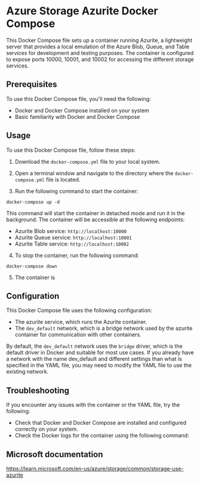 # Azure Storage Azurite Docker Compose

This Docker Compose file sets up a container running Azurite, a lightweight server that provides a local emulation of the Azure Blob, Queue, and Table services for development and testing purposes. The container is configured to expose ports 10000, 10001, and 10002 for accessing the different storage services.

## Prerequisites

To use this Docker Compose file, you'll need the following:

- Docker and Docker Compose installed on your system
- Basic familiarity with Docker and Docker Compose

## Usage

To use this Docker Compose file, follow these steps:

1. Download the `docker-compose.yml` file to your local system.

2. Open a terminal window and navigate to the directory where the `docker-compose.yml` file is located.

3. Run the following command to start the container:

```
docker-compose up -d
```


This command will start the container in detached mode and run it in the background. The container will be accessible at the following endpoints:

- Azurite Blob service: `http://localhost:10000`
- Azurite Queue service: `http://localhost:10001`
- Azurite Table service: `http://localhost:10002`

4. To stop the container, run the following command:

```
docker-compose down
```

5. The container is 

## Configuration
This Docker Compose file uses the following configuration:

- The azurite service, which runs the Azurite container.
- The `dev_default` network, which is a bridge network used by the azurite container for communication with other containers.

By default, the `dev_default` network uses the `bridge` driver, which is the default driver in Docker and suitable for most use cases. If you already have a network with the name dev_default and different settings than what is specified in the YAML file, you may need to modify the YAML file to use the existing network.

## Troubleshooting
If you encounter any issues with the container or the YAML file, try the following:

- Check that Docker and Docker Compose are installed and configured correctly on your system.
- Check the Docker logs for the container using the following command:

## Microsoft documentation
https://learn.microsoft.com/en-us/azure/storage/common/storage-use-azurite